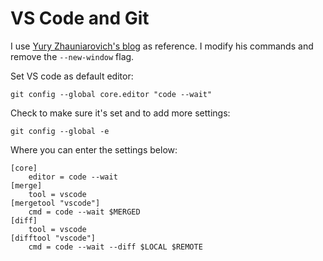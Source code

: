 # VS Code and Git

I use [Yury Zhauniarovich's blog](https://zhauniarovich.com/post/2020/2020-03-using-vscode-as-git-editor/) as reference. I modify his commands and remove the `--new-window` flag.

Set VS code as default editor:

`git config --global core.editor "code --wait"`

Check to make sure it's set and to add more settings:

`git config --global -e`

Where you can enter the settings below:

```text
[core]
    editor = code --wait
[merge]
    tool = vscode
[mergetool "vscode"]
    cmd = code --wait $MERGED
[diff]
    tool = vscode
[difftool "vscode"]
    cmd = code --wait --diff $LOCAL $REMOTE
```
